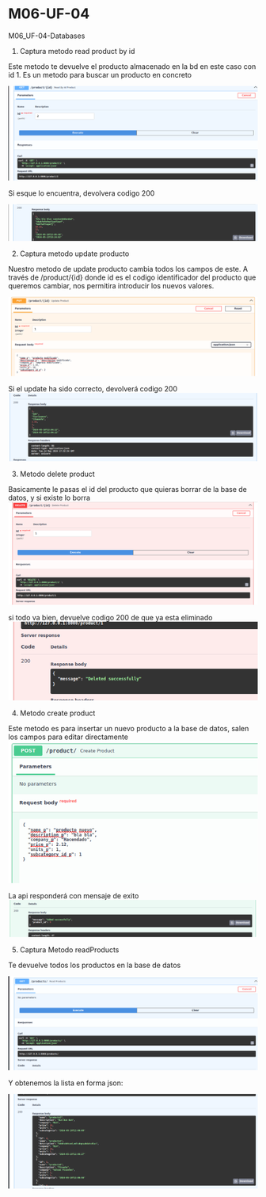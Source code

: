 # M06-UF-04
M06_UF-04-Databases

1. Captura metodo read product by id

Este metodo te devuelve el producto almacenado en la bd en este caso con id 1. Es un metodo para buscar un producto en concreto

![image](./encuentra_producto_por_id.png)


Si esque lo encuentra, devolvera codigo 200

![image](./getProductById_ok.png)

2. Captura metodo update producto

Nuestro metodo de update producto cambia todos los campos de este. A través de /product/{id} donde id es el codigo identificador del producto que queremos cambiar, nos permitira introducir los nuevos valores. 


![image](./metodo_update_producto.png)

Si el update ha sido correcto, devolverá codigo 200 
![image](./update_producto_ok.png)

3. Metodo delete product

Basicamente le pasas el id del producto que quieras borrar de la base de datos, y si existe lo borra
![image](./metodo_delete_producto.png)

si todo va bien, devuelve codigo 200 de que ya esta eliminado 
![image](./delete_ok_product.png)

4. Metodo create product

Este metodo es para insertar un nuevo producto a la base de datos, salen los campos para editar directamente 
![image](./create_product.png)

La api responderá con mensaje de exito 
![image](./product_create_ok.png)

5. Captura Metodo readProducts

Te devuelve todos los productos en la base de datos

![image](./metodo_get_Products.png)

Y obtenemos la lista en forma json:

![image](./read_productos.png)






